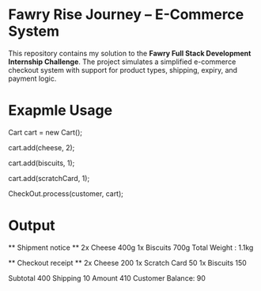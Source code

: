 # Fawry Rise Journey – E-Commerce System

This repository contains my solution to the **Fawry Full Stack Development Internship Challenge**. The project simulates a simplified e-commerce checkout system with support for product types, shipping, expiry, and payment logic.

# Exapmle Usage

Cart cart = new Cart();

cart.add(cheese, 2);

cart.add(biscuits, 1);

cart.add(scratchCard, 1);

CheckOut.process(customer, cart);

# Output

** Shipment notice **
2x Cheese       400g
1x Biscuits     700g
Total Weight : 1.1kg

** Checkout receipt **
2x Cheese       200
1x Scratch Card 50
1x Biscuits     150

Subtotal        400
Shipping        10
Amount          410
Customer Balance: 90
